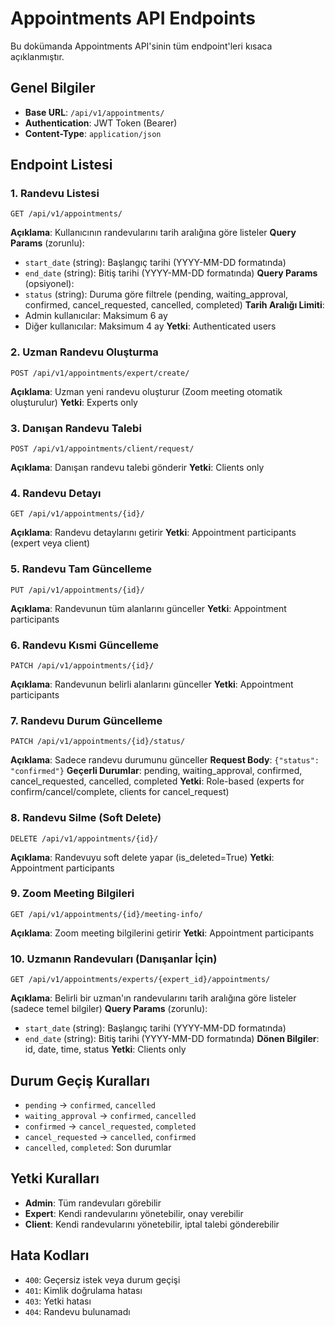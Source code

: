 # Appointments API Endpoints

Bu dokümanda Appointments API'sinin tüm endpoint'leri kısaca açıklanmıştır.

## Genel Bilgiler

- **Base URL**: `/api/v1/appointments/`
- **Authentication**: JWT Token (Bearer)
- **Content-Type**: `application/json`

## Endpoint Listesi

### 1. Randevu Listesi
```
GET /api/v1/appointments/
```
**Açıklama**: Kullanıcının randevularını tarih aralığına göre listeler
**Query Params** (zorunlu):
- `start_date` (string): Başlangıç tarihi (YYYY-MM-DD formatında)
- `end_date` (string): Bitiş tarihi (YYYY-MM-DD formatında)
**Query Params** (opsiyonel):
- `status` (string): Duruma göre filtrele (pending, waiting_approval, confirmed, cancel_requested, cancelled, completed)
**Tarih Aralığı Limiti**:
- Admin kullanıcılar: Maksimum 6 ay
- Diğer kullanıcılar: Maksimum 4 ay
**Yetki**: Authenticated users

### 2. Uzman Randevu Oluşturma
```
POST /api/v1/appointments/expert/create/
```
**Açıklama**: Uzman yeni randevu oluşturur (Zoom meeting otomatik oluşturulur)
**Yetki**: Experts only

### 3. Danışan Randevu Talebi
```
POST /api/v1/appointments/client/request/
```
**Açıklama**: Danışan randevu talebi gönderir
**Yetki**: Clients only

### 4. Randevu Detayı
```
GET /api/v1/appointments/{id}/
```
**Açıklama**: Randevu detaylarını getirir
**Yetki**: Appointment participants (expert veya client)

### 5. Randevu Tam Güncelleme
```
PUT /api/v1/appointments/{id}/
```
**Açıklama**: Randevunun tüm alanlarını günceller
**Yetki**: Appointment participants

### 6. Randevu Kısmi Güncelleme
```
PATCH /api/v1/appointments/{id}/
```
**Açıklama**: Randevunun belirli alanlarını günceller
**Yetki**: Appointment participants

### 7. Randevu Durum Güncelleme
```
PATCH /api/v1/appointments/{id}/status/
```
**Açıklama**: Sadece randevu durumunu günceller
**Request Body**: `{"status": "confirmed"}`
**Geçerli Durumlar**: pending, waiting_approval, confirmed, cancel_requested, cancelled, completed
**Yetki**: Role-based (experts for confirm/cancel/complete, clients for cancel_request)

### 8. Randevu Silme (Soft Delete)
```
DELETE /api/v1/appointments/{id}/
```
**Açıklama**: Randevuyu soft delete yapar (is_deleted=True)
**Yetki**: Appointment participants

### 9. Zoom Meeting Bilgileri
```
GET /api/v1/appointments/{id}/meeting-info/
```
**Açıklama**: Zoom meeting bilgilerini getirir
**Yetki**: Appointment participants

### 10. Uzmanın Randevuları (Danışanlar İçin)
```
GET /api/v1/appointments/experts/{expert_id}/appointments/
```
**Açıklama**: Belirli bir uzman'ın randevularını tarih aralığına göre listeler (sadece temel bilgiler)
**Query Params** (zorunlu):
- `start_date` (string): Başlangıç tarihi (YYYY-MM-DD formatında)
- `end_date` (string): Bitiş tarihi (YYYY-MM-DD formatında)
**Dönen Bilgiler**: id, date, time, status
**Yetki**: Clients only

## Durum Geçiş Kuralları

- `pending` → `confirmed`, `cancelled`
- `waiting_approval` → `confirmed`, `cancelled`
- `confirmed` → `cancel_requested`, `completed`
- `cancel_requested` → `cancelled`, `confirmed`
- `cancelled`, `completed`: Son durumlar

## Yetki Kuralları

- **Admin**: Tüm randevuları görebilir
- **Expert**: Kendi randevularını yönetebilir, onay verebilir
- **Client**: Kendi randevularını yönetebilir, iptal talebi gönderebilir

## Hata Kodları

- `400`: Geçersiz istek veya durum geçişi
- `401`: Kimlik doğrulama hatası
- `403`: Yetki hatası
- `404`: Randevu bulunamadı